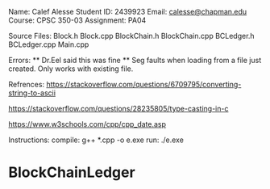 Name: Calef Alesse
Student ID: 2439923
Email: calesse@chapman.edu
Course: CPSC 350-03
Assignment: PA04

Source Files:
Block.h
Block.cpp
BlockChain.h
BlockChain.cpp
BCLedger.h
BCLedger.cpp
Main.cpp

Errors:
** Dr.Eel said this was fine **
Seg faults when loading from a file just created. 
Only works with existing file.

Refrences:
https://stackoverflow.com/questions/6709795/converting-string-to-ascii

https://stackoverflow.com/questions/28235805/type-casting-in-c

https://www.w3schools.com/cpp/cpp_date.asp

Instructions:
compile: g++ *.cpp -o e.exe
run: ./e.exe


# BlockChainLedger
